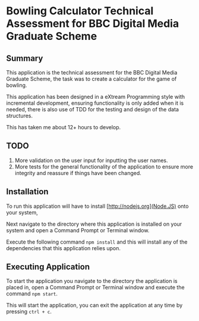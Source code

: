 # Bowling Calculator Technical Assessment for BBC Digital Media Graduate Scheme

## Summary

This application is the technical assessment for the BBC Digital Media Graduate Scheme, the task was to create a calculator for the game of bowling. 

This application has been designed in a eXtream Programming style with incremental development, ensuring functionality is only added when it is needed, there is also use of TDD for the testing and design of the data structures. 

This has taken me about 12+ hours to develop.

## TODO

1. More validation on the user input for inputting the user names.
2. More tests for the general functionality of the application to ensure more integrity and reassure if things have been changed.

## Installation

To run this application will have to install [http://nodejs.org](Node.JS) onto your system,

Next navigate to the directory where this application is installed on your system and open a Command Prompt or Terminal window.

Execute the following command ```npm install``` and this will install any of the dependencies that this application relies upon.

## Executing Application

To start the application you navigate to the directory the application is placed in, open a Command Prompt or Terminal window and execute the command ```npm start```.

This will start the application, you can exit the application at any time by pressing ```ctrl + c```.

